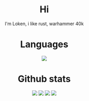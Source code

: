 <div style="text-align: center;">
<div align="center">
   <h1>Hi</h1>
   <p>I'm Loken, i like rust, warhammer 40k</p>
   <h1>Languages</h1>
   <img src="https://img.shields.io/badge/rust-%23000000.svg?style=for-the-badge&logo=rust&logoColor=white">

   <h1>Github stats</h1>
   <img src="http://github-profile-summary-cards.vercel.app/api/cards/profile-details?username=Loken1016&theme=tokionight">
   <img src="http://github-profile-summary-cards.vercel.app/api/cards/repos-per-language?username=Loken1016&theme=tokionight">
   <img src="http://github-profile-summary-cards.vercel.app/api/cards/most-commit-language?username=Loken1016&theme=tokionight">
   <img src="http://github-profile-summary-cards.vercel.app/api/cards/stats?username=Loken1016&theme=tokionight">
</div>
